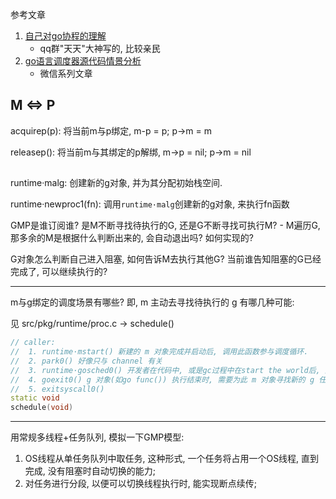 参考文章

1. [自己对go协程的理解](https://www.jianshu.com/p/4267cfbbc2d1)
    - qq群"天天"大神写的, 比较亲民
2. [go语言调度器源代码情景分析](https://mp.weixin.qq.com/mp/homepage?sn=8fc2b63f53559bc0cee292ce629c4788&__biz=MzU1OTg5NDkzOA%3D%3D&scene=18&hid=1&devicetype=iOS13.1.2&version=17000831&lang=zh_CN&nettype=WIFI&ascene=0&session_us=gh_ceeb25947b8b&fontScale=100&pass_ticket=CiGLC18BKjQ8hvKyiMSivuT%2ByXVZrOOaysEtqZt15G6c55gdqBGw7H11c4lzLcEG&wx_header=1&scene=1)
    - 微信系列文章

## M <=> P

acquirep(p): 将当前m与p绑定, m-p = p; p->m = m

releasep(): 将当前m与其绑定的p解绑, m->p = nil; p->m = nil

## 

runtime·malg: 创建新的g对象, 并为其分配初始栈空间.

runtime·newproc1(fn): 调用`runtime·malg`创建新的g对象, 来执行fn函数


GMP是谁订阅谁? 是M不断寻找待执行的G, 还是G不断寻找可执行M?
    - M遍历G, 那多余的M是根据什么判断出来的, 会自动退出吗? 如何实现的?

G对象怎么判断自己进入阻塞, 如何告诉M去执行其他G? 当前谁告知阻塞的G已经完成了, 可以继续执行的?

------

m与g绑定的调度场景有哪些? 即, m 主动去寻找待执行的 g 有哪几种可能:

见 src/pkg/runtime/proc.c -> schedule()

```c++
// caller: 
// 	1. runtime·mstart() 新建的 m 对象完成并启动后, 调用此函数参与调度循环.
// 	2. park0() 好像只与 channel 有关
// 	3. runtime·gosched0() 开发者在代码中, 或是gc过程中在start the world后, 通知 m0 主动进行重新调度;
// 	4. goexit0() g 对象(如go func()) 执行结束时, 需要为此 m 对象寻找新的 g 任务
// 	5. exitsyscall0()
static void
schedule(void)
```

------

用常规多线程+任务队列, 模拟一下GMP模型:

1. OS线程从单任务队列中取任务, 这种形式, 一个任务将占用一个OS线程, 直到完成, 没有阻塞时自动切换的能力;
2. 对任务进行分段, 以便可以切换线程执行时, 能实现断点续传;

